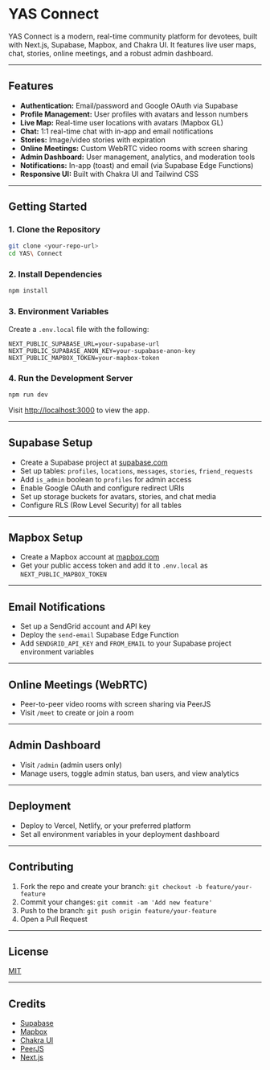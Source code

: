 # YAS Connect

YAS Connect is a modern, real-time community platform for devotees, built with Next.js, Supabase, Mapbox, and Chakra UI. It features live user maps, chat, stories, online meetings, and a robust admin dashboard.

---

## Features

- **Authentication:** Email/password and Google OAuth via Supabase
- **Profile Management:** User profiles with avatars and lesson numbers
- **Live Map:** Real-time user locations with avatars (Mapbox GL)
- **Chat:** 1:1 real-time chat with in-app and email notifications
- **Stories:** Image/video stories with expiration
- **Online Meetings:** Custom WebRTC video rooms with screen sharing
- **Admin Dashboard:** User management, analytics, and moderation tools
- **Notifications:** In-app (toast) and email (via Supabase Edge Functions)
- **Responsive UI:** Built with Chakra UI and Tailwind CSS

---

## Getting Started

### 1. **Clone the Repository**
```sh
git clone <your-repo-url>
cd YAS\ Connect
```

### 2. **Install Dependencies**
```sh
npm install
```

### 3. **Environment Variables**
Create a `.env.local` file with the following:
```
NEXT_PUBLIC_SUPABASE_URL=your-supabase-url
NEXT_PUBLIC_SUPABASE_ANON_KEY=your-supabase-anon-key
NEXT_PUBLIC_MAPBOX_TOKEN=your-mapbox-token
```

### 4. **Run the Development Server**
```sh
npm run dev
```
Visit [http://localhost:3000](http://localhost:3000) to view the app.

---

## Supabase Setup
- Create a Supabase project at [supabase.com](https://supabase.com/)
- Set up tables: `profiles`, `locations`, `messages`, `stories`, `friend_requests`
- Add `is_admin` boolean to `profiles` for admin access
- Enable Google OAuth and configure redirect URIs
- Set up storage buckets for avatars, stories, and chat media
- Configure RLS (Row Level Security) for all tables

---

## Mapbox Setup
- Create a Mapbox account at [mapbox.com](https://mapbox.com/)
- Get your public access token and add it to `.env.local` as `NEXT_PUBLIC_MAPBOX_TOKEN`

---

## Email Notifications
- Set up a SendGrid account and API key
- Deploy the `send-email` Supabase Edge Function
- Add `SENDGRID_API_KEY` and `FROM_EMAIL` to your Supabase project environment variables

---

## Online Meetings (WebRTC)
- Peer-to-peer video rooms with screen sharing via PeerJS
- Visit `/meet` to create or join a room

---

## Admin Dashboard
- Visit `/admin` (admin users only)
- Manage users, toggle admin status, ban users, and view analytics

---

## Deployment
- Deploy to Vercel, Netlify, or your preferred platform
- Set all environment variables in your deployment dashboard

---

## Contributing
1. Fork the repo and create your branch: `git checkout -b feature/your-feature`
2. Commit your changes: `git commit -am 'Add new feature'`
3. Push to the branch: `git push origin feature/your-feature`
4. Open a Pull Request

---

## License
[MIT](LICENSE)

---

## Credits
- [Supabase](https://supabase.com/)
- [Mapbox](https://mapbox.com/)
- [Chakra UI](https://chakra-ui.com/)
- [PeerJS](https://peerjs.com/)
- [Next.js](https://nextjs.org/)